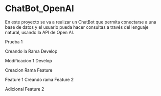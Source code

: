 # ChatBot_OpenAI

En este proyecto se va a realizar un ChatBot que permita conectarse a una base de datos y el usuario pueda hacer consultas a través del lenguaje natural, usando la API de Open AI.

Prueba 1




















Creando la Rama Develop

Modificacion 1 Develop

Creacion Rama Feature

Feature 1
Creando rama Feature 2

Adicional Feature 2